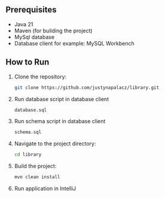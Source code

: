 
## Prerequisites

- Java 21
- Maven (for building the project)
- MySql database
- Database client for example: MySQL Workbench

## How to Run

1. Clone the repository:

    ```bash
    git clone https://github.com/justynapalacz/library.git
    ```

2. Run database script in database client

    ```bash
    database.sql
    ```
3. Run schema script in database client

    ```bash
    schema.sql
    ```

4. Navigate to the project directory:

    ```bash
    cd library
    ```

5. Build the project:

    ```bash
    mvn clean install
    ```

6. Run application in IntelliJ
